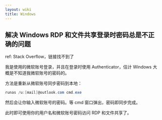 ```yaml
---
layout: wiki
title: Windows
---
```


## 解决 Windows RDP 和文件共享登录时密码总是不正确的问题

ref: Stack Overflow，链接找不到了

我是使用的微软账号登录，并且在登录时使用 Authenticator，估计 Windows 大概是不知道我微软账号的密码的。

方法是重新从微软账号同步密码到本地：

```powershell
runas /u:[mail]@outlook.com cmd.exe
```

然后会让你输入微软账号的密码。等 cmd 窗口弹出，密码即同步完成。

此时即可使用你的用户名和微软账号密码访问 RDP 和文件共享了。
